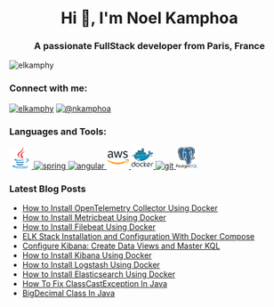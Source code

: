 <h1 align="center">Hi 👋, I'm Noel Kamphoa</h1>
<h3 align="center">A passionate FullStack developer from Paris, France</h3>

<p align="left"> <img src="https://komarev.com/ghpvc/?username=elkamphy&label=Profile%20views&color=0e75b6&style=flat" alt="elkamphy" /> </p>

<h3 align="left">Connect with me:</h3>
<p align="left">
<a href="https://www.linkedin.com/in/noelkamphoa/" target="blank"><img align="center" src="https://raw.githubusercontent.com/rahuldkjain/github-profile-readme-generator/master/src/images/icons/Social/linked-in-alt.svg" alt="elkamphy" height="30" width="40" /></a>
<a href="https://twitter.com/nkamphoa" target="blank"><img align="center" src="https://raw.githubusercontent.com/rahuldkjain/github-profile-readme-generator/master/src/images/icons/Social/twitter.svg" alt="@nkamphoa" height="30" width="40" /></a>
</p>

<h3 align="left">Languages and Tools:</h3>
<p align="left"> <a href="https://www.java.com" target="_blank" rel="noreferrer"> <img src="https://raw.githubusercontent.com/devicons/devicon/master/icons/java/java-original.svg" alt="java" width="40" height="40"/> </a>  <a href="https://spring.io/" target="_blank" rel="noreferrer"> <img src="https://www.vectorlogo.zone/logos/springio/springio-icon.svg" alt="spring" width="40" height="40"/> </a> <a href="https://angular.io" target="_blank" rel="noreferrer"> <img src="https://angular.io/assets/images/logos/angular/angular.svg" alt="angular" width="40" height="40"/> </a> <a href="https://aws.amazon.com" target="_blank" rel="noreferrer"> <img src="https://raw.githubusercontent.com/devicons/devicon/master/icons/amazonwebservices/amazonwebservices-original-wordmark.svg" alt="aws" width="40" height="40"/> </a> <a href="https://www.docker.com/" target="_blank" rel="noreferrer"> <img src="https://raw.githubusercontent.com/devicons/devicon/master/icons/docker/docker-original-wordmark.svg" alt="docker" width="40" height="40"/> </a> <a href="https://git-scm.com/" target="_blank" rel="noreferrer"> <img src="https://www.vectorlogo.zone/logos/git-scm/git-scm-icon.svg" alt="git" width="40" height="40"/> </a> <a href="https://www.postgresql.org" target="_blank" rel="noreferrer"> <img src="https://raw.githubusercontent.com/devicons/devicon/master/icons/postgresql/postgresql-original-wordmark.svg" alt="postgresql" width="40" height="40"/> </a></p>

### Latest Blog Posts
<!-- BLOG-POST-LIST:START -->
- [How to Install OpenTelemetry Collector Using Docker](https://nkamphoa.com/how-to-install-opentelemetry-collector-using-docker/)
- [How to Install Metricbeat Using Docker](https://nkamphoa.com/how-to-install-metricbeat-using-docker/)
- [How to Install Filebeat Using Docker](https://nkamphoa.com/how-to-install-filebeat-using-docker/)
- [ELK Stack Installation and Configuration With Docker Compose](https://nkamphoa.com/elk-stack-install-docker-compose/)
- [Configure Kibana: Create Data Views and Master KQL](https://nkamphoa.com/getting-started-with-kibana/)
- [How to Install Kibana Using Docker](https://nkamphoa.com/install-kibana-with-docker/)
- [How to Install Logstash Using Docker](https://nkamphoa.com/install-logstash-with-docker/)
- [How to Install Elasticsearch Using Docker](https://nkamphoa.com/install-elasticsearch-with-docker/)
- [How To Fix ClassCastException In Java](https://nkamphoa.com/how-to-fix-classcastexception-in-java/)
- [BigDecimal Class In Java](https://nkamphoa.com/bigdecimal-class-in-java/)
<!-- BLOG-POST-LIST:END -->

